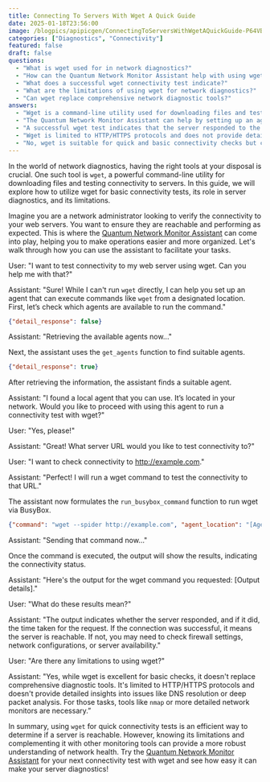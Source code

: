 ```yaml
---
title: Connecting To Servers With Wget A Quick Guide
date: 2025-01-18T23:56:00
image: /blogpics/apipicgen/ConnectingToServersWithWgetAQuickGuide-P64VBCGW2T.jpg
categories: ["Diagnostics", "Connectivity"]
featured: false
draft: false
questions:
  - "What is wget used for in network diagnostics?"
  - "How can the Quantum Network Monitor Assistant help with using wget?"
  - "What does a successful wget connectivity test indicate?"
  - "What are the limitations of using wget for network diagnostics?"
  - "Can wget replace comprehensive network diagnostic tools?"
answers:
  - "Wget is a command-line utility used for downloading files and testing connectivity to servers, making it useful for basic network diagnostics."
  - "The Quantum Network Monitor Assistant can help by setting up an agent to run wget commands remotely, making it easier to perform connectivity tests and organize network operations."
  - "A successful wget test indicates that the server responded to the request and is reachable, confirming network connectivity to that server."
  - "Wget is limited to HTTP/HTTPS protocols and does not provide detailed diagnostics like DNS resolution or deep packet analysis. For more comprehensive network analysis, tools like nmap or advanced network monitors are recommended."
  - "No, wget is suitable for quick and basic connectivity checks but cannot replace comprehensive diagnostic tools that provide deeper insights into network issues."
---
```

In the world of network diagnostics, having the right tools at your disposal is crucial. One such tool is `wget`, a powerful command-line utility for downloading files and testing connectivity to servers. In this guide, we will explore how to utilize wget for basic connectivity tests, its role in server diagnostics, and its limitations.

Imagine you are a network administrator looking to verify the connectivity to your web servers. You want to ensure they are reachable and performing as expected. This is where the [Quantum Network Monitor Assistant](https://readyforquantum.com/?assistant=open) can come into play, helping you to make operations easier and more organized. Let's walk through how you can use the assistant to facilitate your tasks.

User: "I want to test connectivity to my web server using wget. Can you help me with that?"

Assistant: "Sure! While I can't run `wget` directly, I can help you set up an agent that can execute commands like `wget` from a designated location. First, let’s check which agents are available to run the command."

```json
{"detail_response": false}
```

Assistant: "Retrieving the available agents now..."

Next, the assistant uses the `get_agents` function to find suitable agents.

```json
{"detail_response": true}
```

After retrieving the information, the assistant finds a suitable agent.

Assistant: "I found a local agent that you can use. It’s located in your network. Would you like to proceed with using this agent to run a connectivity test with wget?"

User: "Yes, please!"

Assistant: "Great! What server URL would you like to test connectivity to?"

User: "I want to check connectivity to http://example.com."

Assistant: "Perfect! I will run a wget command to test the connectivity to that URL."

The assistant now formulates the `run_busybox_command` function to run wget via BusyBox.

```json
{"command": "wget --spider http://example.com", "agent_location": "[Agent Location]", "number_lines": 10, "page": 1}
```

Assistant: "Sending that command now..."

Once the command is executed, the output will show the results, indicating the connectivity status.

Assistant: "Here's the output for the wget command you requested: [Output details]."

User: "What do these results mean?"

Assistant: "The output indicates whether the server responded, and if it did, the time taken for the request. If the connection was successful, it means the server is reachable. If not, you may need to check firewall settings, network configurations, or server availability."

User: "Are there any limitations to using wget?"

Assistant: "Yes, while wget is excellent for basic checks, it doesn't replace comprehensive diagnostic tools. It's limited to HTTP/HTTPS protocols and doesn't provide detailed insights into issues like DNS resolution or deep packet analysis. For those tasks, tools like `nmap` or more detailed network monitors are necessary.”

In summary, using `wget` for quick connectivity tests is an efficient way to determine if a server is reachable. However, knowing its limitations and complementing it with other monitoring tools can provide a more robust understanding of network health. Try the [Quantum Network Monitor Assistant](https://readyforquantum.com/?assistant=open) for your next connectivity test with wget and see how easy it can make your server diagnostics!